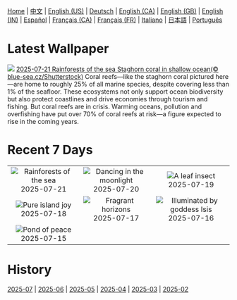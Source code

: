 [Home](../README.md) | [中文](zh-CN.md) | [English (US)](en-US.md) | [Deutsch](de-DE.md) | [English (CA)](en-CA.md) | [English (GB)](en-GB.md) | [English (IN)](en-IN.md) | [Español](es-ES.md) | [Français (CA)](fr-CA.md) | [Français (FR)](fr-FR.md) | [Italiano](it-IT.md) | [日本語](ja-JP.md) | [Português](pt-BR.md)

# Latest Wallpaper
![](https://www.bing.com/th?id=OHR.AcroporaReef_EN-IN7935562509_UHD.jpg)
[2025-07-21 Rainforests of the sea Staghorn coral in shallow ocean(© blue-sea.cz/Shutterstock)](https://www.bing.com/th?id=OHR.AcroporaReef_EN-IN7935562509_UHD.jpg)
Coral reefs—like the staghorn coral pictured here—are home to roughly 25% of all marine species, despite covering less than 1% of the seafloor. These ecosystems not only support ocean biodiversity but also protect coastlines and drive economies through tourism and fishing. But coral reefs are in crisis. Warming oceans, pollution and overfishing have put over 70% of coral reefs at risk—a figure expected to rise in the coming years.

# Recent 7 Days
|  |  |  |
|:---:|:---:|:---:|
| ![](https://www.bing.com/th?id=OHR.AcroporaReef_EN-IN7935562509_400x240.jpg "Rainforests of the sea") 2025-07-21 | ![](https://www.bing.com/th?id=OHR.BigMoon_EN-IN7770430598_400x240.jpg "Dancing in the moonlight") 2025-07-20 | ![](https://www.bing.com/th?id=OHR.MothWeek_EN-IN7635547471_400x240.jpg "A leaf insect") 2025-07-19 |
| ![](https://www.bing.com/th?id=OHR.BahamaBlues_EN-IN1616548748_400x240.jpg "Pure island joy") 2025-07-18 | ![](https://www.bing.com/th?id=OHR.FranceLavender_EN-IN6275328084_400x240.jpg "Fragrant horizons") 2025-07-17 | ![](https://www.bing.com/th?id=OHR.TemplePhilae_EN-IN4820282952_400x240.jpg "Illuminated by goddess Isis") 2025-07-16 |
| ![](https://www.bing.com/th?id=OHR.MuchalindaLake_EN-IN3808425098_400x240.jpg "Pond of peace") 2025-07-15 |  |  |

# History
[2025-07](../archives/wallpaper/en-IN/w_2025_07.md) | [2025-06](../archives/wallpaper/en-IN/w_2025_06.md) | [2025-05](../archives/wallpaper/en-IN/w_2025_05.md) | [2025-04](../archives/wallpaper/en-IN/w_2025_04.md) | [2025-03](../archives/wallpaper/en-IN/w_2025_03.md) | [2025-02](../archives/wallpaper/en-IN/w_2025_02.md)
